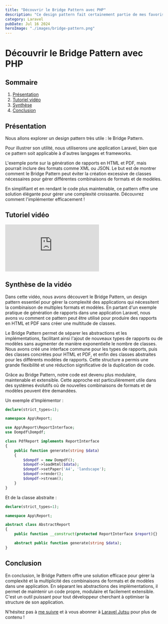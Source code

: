 ```yaml
---
title: "Découvrir le Bridge Pattern avec PHP"
description: "Ce design pattern fait certainement partie de mes favoris. Voyons comment le construire."
category: Laravel
pubDate: Jul 16 2024
heroImage: "./images/bridge-pattern.png"
---
```


# Découvrir le Bridge Pattern avec PHP

## Sommaire
1. [Présentation](#presentation)
2. [Tutoriel vidéo](#tutorielvideo)
3. [Synthèse](#synthese)
4. [Conclusion](#conclusion)

## Présentation <a name="presentation"></a>

Nous allons explorer un design pattern très utile : le Bridge Pattern.

Pour illustrer son utilité, nous utiliserons une application Laravel, bien que ce pattern soit applicable à d'autres langages et frameworks.

L'exemple porte sur la génération de rapports en HTML et PDF, mais pourrait inclure des formats comme XML ou JSON. Le but est de montrer comment le Bridge Pattern peut éviter la création excessive de classes nécessaires pour gérer différentes combinaisons de formats et de modèles.

En simplifiant et en rendant le code plus maintenable, ce pattern offre une solution élégante pour gérer une complexité croissante. Découvrez comment l'implémenter efficacement !

## Tutoriel vidéo <a name="tutorielvideo"></a>

<iframe class="w-full aspect-video" src="https://www.youtube.com/embed/KPmY__8SRUk" loading="lazy" frameborder="0" allowfullscreen></iframe>

## Synthèse de la vidéo <a name="synthese"></a>

Dans cette vidéo, nous avons découvert le Bridge Pattern, un design pattern essentiel pour gérer la complexité des applications qui nécessitent la combinaison de multiples formats et modèles. En partant d'un exemple pratique de génération de rapports dans une application Laravel, nous avons vu comment ce pattern peut être utilisé pour produire des rapports en HTML et PDF sans créer une multitude de classes.

Le Bridge Pattern permet de séparer les abstractions et les implémentations, facilitant ainsi l'ajout de nouveaux types de rapports ou de modèles sans augmenter de manière exponentielle le nombre de classes. Nous avons créé une interface commune pour les types de rapports, puis des classes concrètes pour HTML et PDF, et enfin des classes abstraites pour les différents modèles de rapports. Cette structure a permis une grande flexibilité et une réduction significative de la duplication de code.

Grâce au Bridge Pattern, notre code est devenu plus modulaire, maintenable et extensible. Cette approche est particulièrement utile dans des systèmes évolutifs où de nouvelles combinaisons de formats et de modèles peuvent être demandées.

Un exemple d'Implémentor :

```php
declare(strict_types=1);

namespace App\Report;

use App\Report\ReportInterface;
use Dompdf\Dompdf;

class PdfReport implements ReportInterface
{
    public function generate(string $data)
    {
        $dompdf = new Dompdf();
        $dompdf->loadHtml($data);
        $dompdf->setPaper('A4', 'landscape');
        $dompdf->render();
        $dompdf->stream();
    }
}
```

Et de la classe abstraite :

```php
declare(strict_types=1);

namespace App\Report;

abstract class AbstractReport
{
    public function __construct(protected ReportInterface $report){}

    abstract public function generate(string $data);
}
```

## Conclusion <a name="conclusion"></a>

En conclusion, le Bridge Pattern offre une solution efficace pour gérer la complexité et la multiplicité des combinaisons de formats et de modèles dans une application. En séparant les abstractions des implémentations, il permet de maintenir un code propre, modulaire et facilement extensible. C'est un outil puissant pour tout développeur cherchant à optimiser la structure de son application.

N'hésitez pas à [me suivre](https://twitter.com/LaravelJutsu) et à vous abonner à [Laravel Jutsu](https://www.youtube.com/@LaravelJutsu) pour plus de contenu !
